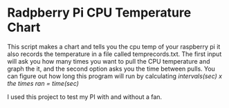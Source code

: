 # Radpberry Pi CPU Temperature Chart
This script makes a chart and tells you the cpu temp of your raspberry pi it also records the temperature in a file called temprecords.txt. 
The first input will ask you how many times you want to pull the CPU temperature and graph the it, and the second option asks you the time between pulls. 
You can figure out how long this program will run by calculating *intervals(sec) x the times ran = time(sec)*

 I used this project to test my PI with and without a fan.
